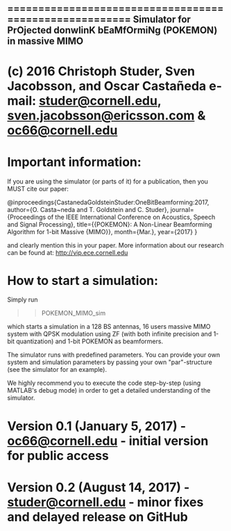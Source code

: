 =======================================================
Simulator for PrOjected donwlinK bEaMfOrmiNg (POKEMON) in massive MIMO
-------------------------------------------------------
(c) 2016 Christoph Studer, Sven Jacobsson, and Oscar Castañeda
e-mail: studer@cornell.edu, sven.jacobsson@ericsson.com & oc66@cornell.edu
=======================================================

# Important information:

If you are using the simulator (or parts of it) for a publication, then you MUST cite our paper:

@inproceedings{CastanedaGoldsteinStuder:OneBitBeamforming:2017,
  author={O. Casta\~neda and T. Goldstein and C. Studer},
  journal={Proceedings of the IEEE International Conference on Acoustics, Speech and Signal Processing},
  title={{POKEMON}: A Non-Linear Beamforming Algorithm for 1-bit Massive {MIMO}},
  month={Mar.},
  year={2017}
}

and clearly mention this in your paper. More information about our research can be found at: http://vip.ece.cornell.edu

# How to start a simulation:

Simply run  

>> POKEMON_MIMO_sim

which starts a simulation in a 128 BS antennas, 16 users massive MIMO system with QPSK modulation using ZF (with both infinite precision and 1-bit quantization) and 1-bit POKEMON as beamformers.

The simulator runs with predefined parameters. You can provide your own system and simulation parameters by passing your own "par"-structure (see the simulator for an example). 

We highly recommend you to execute the code step-by-step (using MATLAB's debug mode) in order to get a detailed understanding of the simulator. 

# Version 0.1 (January 5, 2017) - oc66@cornell.edu - initial version for public access
# Version 0.2 (August 14, 2017) - studer@cornell.edu - minor fixes and delayed release on GitHub